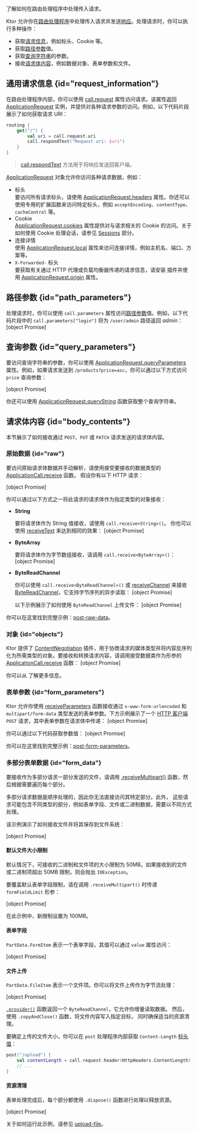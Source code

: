 [//]: # (title: 处理请求)

<show-structure for="chapter" depth="3"/>

<link-summary>了解如何在路由处理程序中处理传入请求。</link-summary>

Ktor 允许你在[路由处理程序](server-routing.md#define_route)中处理传入请求并发送[响应](server-responses.md)。处理请求时，你可以执行多种操作：
* 获取[请求信息](#request_information)，例如标头、Cookie 等。
* 获取[路径参数](#path_parameters)值。
* 获取[查询字符串](#query_parameters)的参数。
* 接收[请求体内容](#body_contents)，例如数据对象、表单参数和文件。

## 通用请求信息 {id="request_information"}
在路由处理程序内部，你可以使用 [call.request](https://api.ktor.io/ktor-server/ktor-server-core/io.ktor.server.application/-application-call/request.html) 属性访问请求。该属性返回 [ApplicationRequest](https://api.ktor.io/ktor-server/ktor-server-core/io.ktor.server.request/-application-request/index.html) 实例，并提供对各种请求参数的访问。例如，以下代码片段展示了如何获取请求 URI：
```kotlin
routing {
    get("/") {
        val uri = call.request.uri
        call.respondText("Request uri: $uri")
    }
}
```
> [call.respondText](server-responses.md#plain-text) 方法用于将响应发送回客户端。

[ApplicationRequest](https://api.ktor.io/ktor-server/ktor-server-core/io.ktor.server.request/-application-request/index.html) 对象允许你访问各种请求数据，例如：
* 标头  
  要访问所有请求标头，请使用 [ApplicationRequest.headers](https://api.ktor.io/ktor-server/ktor-server-core/io.ktor.server.request/-application-request/headers.html) 属性。你还可以使用专用的扩展函数来访问特定标头，例如 `acceptEncoding`、`contentType`、`cacheControl` 等。
* Cookie  
  [ApplicationRequest.cookies](https://api.ktor.io/ktor-server/ktor-server-core/io.ktor.server.request/-application-request/cookies.html) 属性提供对与请求相关的 Cookie 的访问。关于如何使用 Cookie 处理会话，请参见 [Sessions](server-sessions.md) 部分。
* 连接详情  
  使用 [ApplicationRequest.local](https://api.ktor.io/ktor-server/ktor-server-core/io.ktor.server.request/-application-request/local.html) 属性来访问连接详情，例如主机名、端口、方案等。
* `X-Forwarded-` 标头  
  要获取有关通过 HTTP 代理或负载均衡器传递的请求信息，请安装 [](server-forward-headers.md) 插件并使用 [ApplicationRequest.origin](https://api.ktor.io/ktor-server/ktor-server-core/io.ktor.server.plugins/origin.html) 属性。

## 路径参数 {id="path_parameters"}
处理请求时，你可以使用 `call.parameters` 属性访问[路径参数](server-routing.md#path_parameter)值。例如，以下代码片段中的 `call.parameters["login"]` 将为 `/user/admin` 路径返回 _admin_：
[object Promise]

## 查询参数 {id="query_parameters"}

要访问<emphasis tooltip="query_string">查询字符串</emphasis>的参数，你可以使用 [ApplicationRequest.queryParameters](https://api.ktor.io/ktor-server/ktor-server-core/io.ktor.server.request/-application-request/query-parameters.html) 属性。例如，如果请求发送到 `/products?price=asc`，你可以通过以下方式访问 `price` 查询参数：

[object Promise]

你还可以使用 [ApplicationRequest.queryString](https://api.ktor.io/ktor-server/ktor-server-core/io.ktor.server.request/query-string.html) 函数获取整个查询字符串。

## 请求体内容 {id="body_contents"}
本节展示了如何接收通过 `POST`、`PUT` 或 `PATCH` 请求发送的请求体内容。

### 原始数据 {id="raw"}

要访问原始请求体数据并手动解析，请使用接受要接收的数据类型的 [ApplicationCall.receive](https://api.ktor.io/ktor-server/ktor-server-core/io.ktor.server.request/receive.html) 函数。
假设你有以下 HTTP 请求：

[object Promise]

你可以通过以下方式之一将此请求的请求体作为指定类型的对象接收：

- **String**

   要将请求体作为 String 值接收，请使用 `call.receive<String>()`。
   你也可以使用 [receiveText](https://api.ktor.io/ktor-server/ktor-server-core/io.ktor.server.request/receive-text.html) 来达到相同的效果：
   [object Promise]
- **ByteArray**

   要将请求体作为字节数组接收，请调用 `call.receive<ByteArray>()`：
   [object Promise]
- **ByteReadChannel**

   你可以使用 `call.receive<ByteReadChannel>()` 或 [receiveChannel](https://api.ktor.io/ktor-server/ktor-server-core/io.ktor.server.request/receive-channel.html) 来接收 [ByteReadChannel](https://api.ktor.io/ktor-io/io.ktor.utils.io/-byte-read-channel/index.html)，它支持字节序列的异步读取：
   [object Promise]

   以下示例展示了如何使用 `ByteReadChannel` 上传文件：
   [object Promise]

你可以在这里找到完整示例：[post-raw-data](https://github.com/ktorio/ktor-documentation/tree/%ktor_version%/codeSnippets/snippets/post-raw-data)。

### 对象 {id="objects"}
Ktor 提供了 [ContentNegotiation](server-serialization.md) 插件，用于协商请求的媒体类型并将内容反序列化为所需类型的对象。要接收和转换请求内容，请调用接受数据类作为形参的 [ApplicationCall.receive](https://api.ktor.io/ktor-server/ktor-server-core/io.ktor.server.request/receive.html) 函数：
[object Promise]

你可以从 [](server-serialization.md) 了解更多信息。

### 表单参数 {id="form_parameters"}
Ktor 允许你使用 [receiveParameters](https://api.ktor.io/ktor-server/ktor-server-core/io.ktor.server.request/receive-parameters.html) 函数接收通过 `x-www-form-urlencoded` 和 `multipart/form-data` 类型发送的表单参数。下方示例展示了一个 [HTTP 客户端](https://www.jetbrains.com/help/idea/http-client-in-product-code-editor.html) `POST` 请求，其中表单参数在请求体中传递：
[object Promise]

你可以通过以下代码获取参数值：
[object Promise]

你可以在这里找到完整示例：[post-form-parameters](https://github.com/ktorio/ktor-documentation/tree/%ktor_version%/codeSnippets/snippets/post-form-parameters)。

### 多部分表单数据 {id="form_data"}

要接收作为多部分请求一部分发送的文件，请调用
[.receiveMultipart()](https://api.ktor.io/ktor-server/ktor-server-core/io.ktor.server.request/receive-multipart.html)
函数，然后根据需要遍历每个部分。

多部分请求数据是顺序处理的，因此你无法直接访问其特定部分。此外，
这些请求可能包含不同类型的部分，例如表单字段、文件或二进制数据，需要以不同方式处理。

该示例演示了如何接收文件并将其保存到文件系统：

[object Promise]

#### 默认文件大小限制

默认情况下，可接收的二进制和文件项的大小限制为 50MB。如果接收到的文件
或二进制项超出 50MB 限制，则会抛出 `IOException`。

要覆盖默认表单字段限制，请在调用 `.receiveMultipart()` 时传递 `formFieldLimit` 形参：

[object Promise]

在此示例中，新限制设置为 100MB。

#### 表单字段

`PartData.FormItem` 表示一个表单字段，其值可以通过 `value` 属性访问：

[object Promise]

#### 文件上传

`PartData.FileItem` 表示一个文件项。你可以将文件上传作为字节流处理：

[object Promise]

[`.provider()`](https://api.ktor.io/ktor-http/io.ktor.http.content/-part-data/-file-item/provider.html)
函数返回一个 `ByteReadChannel`，它允许你增量读取数据。
然后，使用 `.copyAndClose()` 函数，将文件内容写入指定目标，
同时确保适当的资源清理。

要确定上传的文件大小，你可以在 `post` 处理程序内部获取 `Content-Length` [标头值](#request_information)：

```kotlin
post("/upload") {
    val contentLength = call.request.header(HttpHeaders.ContentLength)
    // ...
}
```

#### 资源清理

表单处理完成后，每个部分都使用 `.dispose()` 函数进行处理以释放资源。

[object Promise]

关于如何运行此示例，请参见
[upload-file](https://github.com/ktorio/ktor-documentation/tree/%ktor_version%/codeSnippets/snippets/upload-file)。